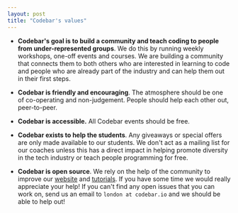 ```yaml
---
layout: post
title: "Codebar's values"
---
```


* **Codebar's goal is to build a community and teach coding to people from under-represented groups**. We do this by running weekly workshops, one-off events and courses. We are building a community that connects them to both others who are interested in learning to code and people who are already part of the industry and can help them out in their first steps.

* **Codebar is friendly and encouraging**. The atmosphere should be one of co-operating and non-judgement. People should help each other out, peer-to-peer.

* **Codebar is accessible.** All Codebar events should be free.

* **Codebar exists to help the students**. Any giveaways or special offers are only made available to our students. We don't act as a mailing list for our coaches unless this has a direct impact in helping promote diversity in the tech industry or teach people programming for free.

* **Codebar is open source**. We rely on the help of the community to improve our [website](https://github.com/codebar/planner) and [tutorials](https://github.com/codebar/tutorials). If you have some time we would really appreciate your help! If you can't find any open issues that you can work on, send us an email to `london at codebar.io` and we should be able to help out!
